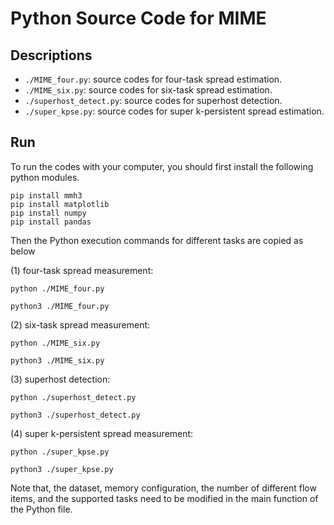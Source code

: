# Python Source Code for MIME

## Descriptions

- `./MIME_four.py`: source codes for four-task spread estimation.
- `./MIME_six.py`: source codes for six-task spread estimation.
- `./superhost_detect.py`: source codes for superhost detection.
- `./super_kpse.py`: source codes for super k-persistent spread estimation.

## Run

To run the codes with your computer, you should first install the following python modules.
```shell
pip install mmh3
pip install matplotlib
pip install numpy
pip install pandas
```
Then the Python execution commands for different tasks are copied as below

(1) four-task spread measurement:
```shell
python ./MIME_four.py
```
```shell
python3 ./MIME_four.py
```

(2) six-task spread measurement:
```shell
python ./MIME_six.py
```
```shell
python3 ./MIME_six.py
```

(3) superhost detection:
```shell
python ./superhost_detect.py
```
```shell
python3 ./superhost_detect.py
```

(4) super k-persistent spread measurement:
```shell
python ./super_kpse.py
```
```shell
python3 ./super_kpse.py
```

Note that, the dataset, memory configuration, the number of different flow items, and the supported tasks need to be modified in the main function of the Python file.
